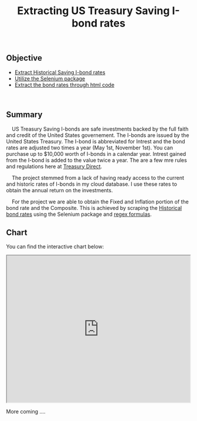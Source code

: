 <h1 align="center"> Extracting US Treasury Saving I-bond rates </h1>

<br>

## Objective

- [Extract Historical Saving I-bond rates](#helpful_cmd_line_commands)
- [Utilize the Selenium package](#interacting_postgres)
- [Extract the bond rates through html code](#improvements)

<!-- END doctoc generated TOC please keep comment here to allow auto update -->

<br>

## Summary

&nbsp;&nbsp;&nbsp; US Treasury Saving I-bonds are safe investments backed by the full faith and credit of the United States governement. The I-bonds are issued by the United States Treasury. The I-bond is abbreviated for Intrest and the bond rates are adjusted two times a year (May 1st, November 1st). You can purchase up to $10,000 worth of I-bonds in a calendar year. Intrest gained from the I-bond is added to the value twice a year. The are a few mre rules and regulations here at [Treasury Direct](https://www.treasurydirect.gov/savings-bonds/i-bonds/).

&nbsp;&nbsp;&nbsp; The project stemmed from a lack of having ready access to the current and historic rates of I-bonds in my cloud database. I use these rates to obtain the annual return on the investments.

&nbsp;&nbsp;&nbsp; For the project we are able to obtain the Fixed and Inflation portion of the bond rate and the Composite. This is achieved by scraping the [Historical bond rates](https://www.treasurydirect.gov/savings-bonds/i-bonds/i-bonds-interest-rates/) using the Selenium package and [regex formulas](https://regex101.com/).

## Chart

You can find the interactive chart below:

<iframe src="https://hilsdsg3.github.io/savings_i_bond_rates/chart.html" width="500" height="400"></iframe>


More coming ....